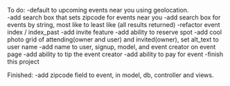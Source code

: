 


To do:
-default to upcoming events near you using geolocation.  
-add search box that sets zipcode for events near you
-add search box for events by string, most like to least like (all results returned)
-refactor event index / index_past
-add invite feature
-add ability to reserve spot
-add cool photo grid of attending(owner and user) and invited(owner), set alt_text to user name
-add name to user, signup, model, and event creator on event page
-add ability to tip the event creator
-add ability to pay for event
-finish this project


Finished:
-add zipcode field to event, in model, db, controller and views.

